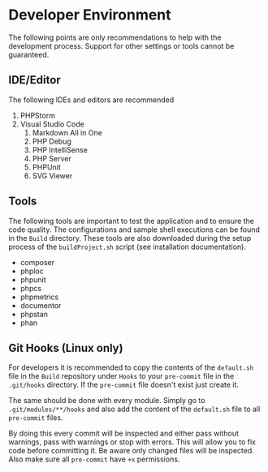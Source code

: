 # Developer Environment

The following points are only recommendations to help with the development process. Support for other settings or tools cannot be guaranteed.

## IDE/Editor

The following IDEs and editors are recommended

1. PHPStorm
2. Visual Studio Code
    1. Markdown All in One
    2. PHP Debug
    3. PHP IntelliSense
    4. PHP Server
    5. PHPUnit
    6. SVG Viewer

## Tools

The following tools are important to test the application and to ensure the code quality. The configurations and sample shell executions can be found in the `Build` directory. These tools are also downloaded during the setup process of the `buildProject.sh` script (see installation documentation).

* composer
* phploc
* phpunit
* phpcs
* phpmetrics
* documentor
* phpstan
* phan

## Git Hooks (Linux only)

For developers it is recommended to copy the contents of the `default.sh` file in the `Build` repository under `Hooks` to your `pre-commit` file in the `.git/hooks` directory. If the `pre-commit` file doesn't exist just create it.

The same should be done with every module. Simply go to `.git/modules/**/hooks` and also add the content of the `default.sh` file to all `pre-commit` files.

By doing this every commit will be inspected and either pass without warnings, pass with warnings or stop with errors. This will allow you to fix code before committing it. Be aware only changed files will be inspected. Also make sure all `pre-commit` have `+x` permissions.